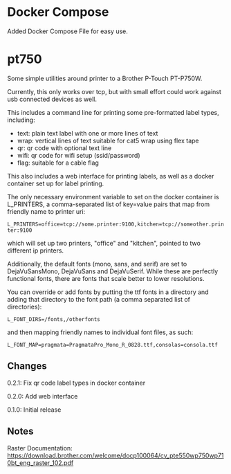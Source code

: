 # Docker Compose
Added Docker Compose File for easy use.


# pt750

Some simple utilities around printer to a Brother P-Touch PT-P750W.

Currently, this only works over tcp, but with small effort could work
against usb connected devices as well.

This includes a command line for printing some pre-formatted label
types, including:

- text: plain text label with one or more lines of text
- wrap: vertical lines of text suitable for cat5 wrap using flex tape
- qr: qr code with optional text line
- wifi: qr code for wifi setup (ssid/password)
- flag: suitable for a cable flag

This also includes a web interface for printing labels, as well as
a docker container set up for label printing.

The only necessary environment variable to set on the docker container
is L_PRINTERS, a comma-separated list of key=value pairs that map from
friendly name to printer uri:

`L_PRINTERS=office=tcp://some.printer:9100,kitchen=tcp://someother.printer:9100`

which will set up two printers, "office" and "kitchen", pointed to
two different ip printers.

Additionally, the default fonts (mono, sans, and serif) are set
to DejaVuSansMono, DejaVuSans and DejaVuSerif. While these are
perfectly functional fonts, there are fonts that scale better
to lower resolutions.

You can override or add fonts by putting the ttf fonts in a
directory and adding that directory to the font path (a
comma separated list of directories):

`L_FONT_DIRS=/fonts,/otherfonts`

and then mapping friendly names to individual font files,
as such:

`L_FONT_MAP=pragmata=PragmataPro_Mono_R_0828.ttf,consolas=consola.ttf`

## Changes

0.2.1: Fix qr code label types in docker container

0.2.0: Add web interface

0.1.0: Initial release

## Notes

Raster Documentation: https://download.brother.com/welcome/docp100064/cv_pte550wp750wp710bt_eng_raster_102.pdf
